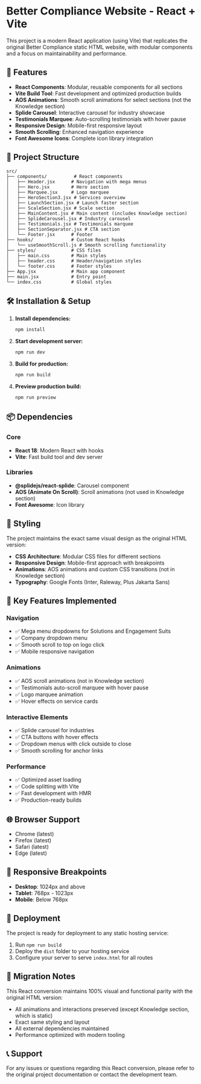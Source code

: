 # Better Compliance Website - React + Vite

This project is a modern React application (using Vite) that replicates the original Better Compliance static HTML website, with modular components and a focus on maintainability and performance.

## 🚀 Features

- **React Components**: Modular, reusable components for all sections
- **Vite Build Tool**: Fast development and optimized production builds
- **AOS Animations**: Smooth scroll animations for select sections (not the Knowledge section)
- **Splide Carousel**: Interactive carousel for industry showcase
- **Testimonials Marquee**: Auto-scrolling testimonials with hover pause
- **Responsive Design**: Mobile-first responsive layout
- **Smooth Scrolling**: Enhanced navigation experience
- **Font Awesome Icons**: Complete icon library integration

## 📁 Project Structure

```
src/
├── components/          # React components
│   ├── Header.jsx      # Navigation with mega menus
│   ├── Hero.jsx        # Hero section
│   ├── Marquee.jsx     # Logo marquee
│   ├── HeroSection3.jsx # Services overview
│   ├── LaunchSection.jsx # Launch faster section
│   ├── ScaleSection.jsx # Scale section
│   ├── MainContent.jsx # Main content (includes Knowledge section)
│   ├── SplideCarousel.jsx # Industry carousel
│   ├── Testimonials.jsx # Testimonials marquee
│   ├── SectionSeparator.jsx # CTA section
│   └── Footer.jsx      # Footer
├── hooks/              # Custom React hooks
│   └── useSmoothScroll.js # Smooth scrolling functionality
├── styles/             # CSS files
│   ├── main.css        # Main styles
│   ├── header.css      # Header/navigation styles
│   └── footer.css      # Footer styles
├── App.jsx             # Main app component
├── main.jsx            # Entry point
└── index.css           # Global styles
```

## 🛠 Installation & Setup

1. **Install dependencies:**
   ```bash
   npm install
   ```

2. **Start development server:**
   ```bash
   npm run dev
   ```

3. **Build for production:**
   ```bash
   npm run build
   ```

4. **Preview production build:**
   ```bash
   npm run preview
   ```

## 📦 Dependencies

### Core
- **React 18**: Modern React with hooks
- **Vite**: Fast build tool and dev server

### Libraries
- **@splidejs/react-splide**: Carousel component
- **AOS (Animate On Scroll)**: Scroll animations (not used in Knowledge section)
- **Font Awesome**: Icon library

## 🎨 Styling

The project maintains the exact same visual design as the original HTML version:

- **CSS Architecture**: Modular CSS files for different sections
- **Responsive Design**: Mobile-first approach with breakpoints
- **Animations**: AOS animations and custom CSS transitions (not in Knowledge section)
- **Typography**: Google Fonts (Inter, Raleway, Plus Jakarta Sans)

## 🔧 Key Features Implemented

### Navigation
- ✅ Mega menu dropdowns for Solutions and Engagement Suits
- ✅ Company dropdown menu
- ✅ Smooth scroll to top on logo click
- ✅ Mobile responsive navigation

### Animations
- ✅ AOS scroll animations (not in Knowledge section)
- ✅ Testimonials auto-scroll marquee with hover pause
- ✅ Logo marquee animation
- ✅ Hover effects on service cards

### Interactive Elements
- ✅ Splide carousel for industries
- ✅ CTA buttons with hover effects
- ✅ Dropdown menus with click outside to close
- ✅ Smooth scrolling for anchor links

### Performance
- ✅ Optimized asset loading
- ✅ Code splitting with Vite
- ✅ Fast development with HMR
- ✅ Production-ready builds

## 🌐 Browser Support

- Chrome (latest)
- Firefox (latest)
- Safari (latest)
- Edge (latest)

## 📱 Responsive Breakpoints

- **Desktop**: 1024px and above
- **Tablet**: 768px - 1023px
- **Mobile**: Below 768px

## 🚀 Deployment

The project is ready for deployment to any static hosting service:

1. Run `npm run build`
2. Deploy the `dist` folder to your hosting service
3. Configure your server to serve `index.html` for all routes

## 🔄 Migration Notes

This React conversion maintains 100% visual and functional parity with the original HTML version:

- All animations and interactions preserved (except Knowledge section, which is static)
- Exact same styling and layout
- All external dependencies maintained
- Performance optimized with modern tooling

## 📞 Support

For any issues or questions regarding this React conversion, please refer to the original project documentation or contact the development team.
